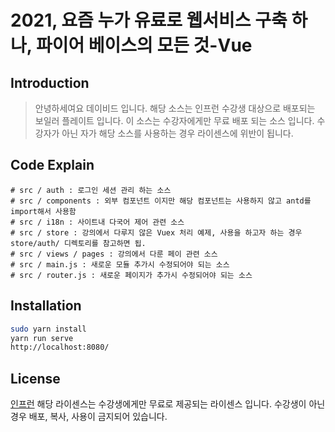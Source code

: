 # 2021, 요즘 누가 유료로 웹서비스 구축 하나, 파이어 베이스의 모든 것-Vue

## Introduction

> 안녕하세여요 데이비드 입니다.
해당 소스는 인프런 수강생 대상으로 배포되는 보일러 플레이트 입니다.
이 소스는 수강자에게만 무료 배포 되는 소스 입니다.
수강자가 아닌 자가 해당 소스를 사용하는 경우 라이센스에 위반이 됩니다.

## Code Explain

```vue
# src / auth : 로그인 세션 관리 하는 소스
# src / components : 외부 컴포넌트 이지만 해당 컴포넌트는 사용하지 않고 antd를 import해서 사용함
# src / i18n : 사이트내 다국어 제어 관련 소스
# src / store : 강의에서 다루지 않은 Vuex 처리 예제, 사용을 하고자 하는 경우 store/auth/ 디렉토리를 참고하면 됩.
# src / views / pages : 강의에서 다룬 페이 관련 소스
# src / main.js : 새로운 모듈 추가시 수정되어야 되는 소스
# src / router.js : 새로운 페이지가 추가시 수정되어야 되는 소스
```

## Installation

```bash
sudo yarn install
yarn run serve
http://localhost:8080/
```

## License
[인프런](https://www.inflearn.com/)
해당 라이센스는 수강생에게만 무료로 제공되는 라이센스 입니다. 수강생이 아닌경우 배포, 복사, 사용이 금지되어 있습니다.